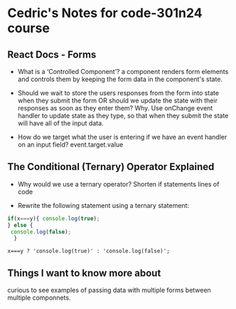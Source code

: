 # Cedric's Notes for code-301n24 course

## React Docs - Forms

- What is a ‘Controlled Component’?
a component renders form elements and controls them by keeping the form data in the component's state.

- Should we wait to store the users responses from the form into state when they submit the form OR should we update the state with their responses as soon as they enter them? Why.
Use onChange event handler to update state as they type, so that when they submit the state will have all of the input data.

- How do we target what the user is entering if we have an event handler on an input field?
event.target.value

## The Conditional (Ternary) Operator Explained

- Why would we use a ternary operator?
Shorten if statements lines of code

- Rewrite the following statement using a ternary statement:

``` javascript
if(x===y){ console.log(true);
} else {
 console.log(false);
  } 
```

``` x===y ? 'console.log(true)' : 'console.log(false)'; ```

## Things I want to know more about

curious to see examples of passing data with multiple forms between multiple componnets.
